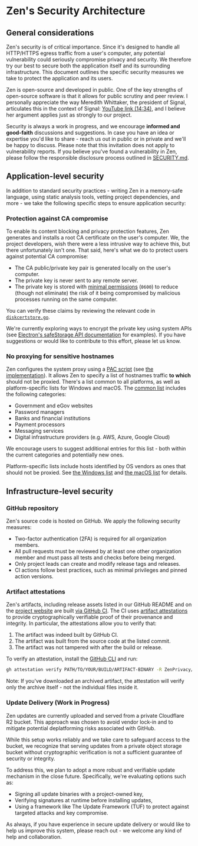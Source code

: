 # Zen's Security Architecture

## General considerations

Zen's security is of critical importance. Since it's designed to handle all HTTP/HTTPS egress traffic from a user's computer, any potential vulnerability could seriously compromise privacy and security. We therefore try our best to secure both the application itself and its surrounding infrastructure. This document outlines the specific security measures we take to protect the application and its users.

Zen is open-source and developed in public. One of the key strengths of open-source software is that it allows for public scrutiny and peer review. I personally appreciate the way Meredith Whittaker, the president of Signal, articulates this in the context of Signal: [YouTube link (14:34)](https://www.youtube.com/live/AyH7zoP-JOg?t=874s), and I believe her argument applies just as strongly to our project.

Security is always a work in progress, and we encourage **informed and good-faith** discussions and suggestions. In case you have an idea or expertise you'd like to share - reach us out in public or in private and we'll be happy to discuss. Please note that this invitation does not apply to vulnerability reports. If you believe you've found a vulnerability in Zen, please follow the responsible disclosure process outlined in [SECURITY.md](/SECURITY.md).

## Application-level security

In addition to standard security practices - writing Zen in a memory-safe language, using static analysis tools, vetting project dependencies, and more - we take the following specific steps to ensure application security:

### Protection against CA compromise

To enable its content blocking and privacy protection features, Zen generates and installs a root CA certificate on the user's computer. We, the project developers, wish there were a less intrusive way to achieve this, but there unfortunately isn't one. That said, here's what we do to protect users against potential CA compromise:

- The CA public/private key pair is generated locally on the user's computer.
- The private key is never sent to any remote server.
- The private key is stored with [minimal permissions](/internal/certstore/diskcertstore.go#L197) (`0600`) to reduce (though not eliminate) the risk of it being compromised by malicious processes running on the same computer.

You can verify these claims by reviewing the relevant code in [`diskcertstore.go`](/internal/certstore/diskcertstore.go).

We're currently exploring ways to encrypt the private key using system APIs (see [Electron's safeStorage API documentation](https://www.electronjs.org/docs/latest/api/safe-storage) for examples). If you have suggestions or would like to contribute to this effort, please let us know.

### No proxying for sensitive hostnames

Zen configures the system proxy using a [PAC script](https://developer.mozilla.org/en-US/docs/Web/HTTP/Guides/Proxy_servers_and_tunneling/Proxy_Auto-Configuration_PAC_file) (see [the implementation](/internal/sysproxy/pac.go)). It allows Zen to specify a list of hostnames traffic **to which** should not be proxied. There's a list common to all platforms, as well as platform-specific lists for Windows and macOS. The [common list](/internal/sysproxy/exclusions/common.txt) includes the following categories:

- Government and eGov websites
- Password managers
- Banks and financial institutions
- Payment processors
- Messaging services
- Digital infrastructure providers (e.g. AWS, Azure, Google Cloud)

We encourage users to suggest additional entries for this list - both within the current categories and potentially new ones.

Platform-specific lists include hosts identified by OS vendors as ones that should not be proxied. See [the Windows list](/internal/sysproxy/exclusions/windows.txt) and [the macOS list](/internal/sysproxy/exclusions/darwin.txt) for details.

## Infrastructure-level security

### GitHub repository

Zen's source code is hosted on GitHub. We apply the following security measures:

- Two-factor authentication (2FA) is required for all organization members.
- All pull requests must be reviewed by at least one other organization member and must pass all tests and checks before being merged.
- Only project leads can create and modify release tags and releases.
- CI actions follow best practices, such as minimal privileges and pinned action versions.

### Artifact attestations

Zen's artifacts, including release assets listed in our GitHub README and on the [project website](https://zenprivacy.net) are built [via GitHub CI](/.github/workflows/build.yml). The CI uses [artifact attestations](https://docs.github.com/en/actions/security-for-github-actions/using-artifact-attestations/using-artifact-attestations-to-establish-provenance-for-builds) to provide cryptographically verifiable proof of their provenance and integrity. In particular, the attestations allow you to verify that:

1. The artifact was indeed built by GitHub CI.
2. The artifact was built from the source code at the listed commit.
3. The artifact was not tampered with after the build or release.

To verify an attestation, install the [GitHub CLI](https://cli.github.com/) and run:

```bash
gh attestation verify PATH/TO/YOUR/BUILD/ARTIFACT-BINARY -R ZenPrivacy/zen-desktop
```

Note: If you've downloaded an archived artifact, the attestation will verify only the archive itself - not the individual files inside it.

### Update Delivery (Work in Progress)

Zen updates are currently uploaded and served from a private Cloudflare R2 bucket. This approach was chosen to avoid vendor lock-in and to mitigate potential deplatforming risks associated with GitHub.

While this setup works reliably and we take care to safeguard access to the bucket, we recognize that serving updates from a private object storage bucket without cryptographic verification is not a sufficient guarantee of security or integrity.

To address this, we plan to adopt a more robust and verifiable update mechanism in the close future. Specifically, we're evaluating options such as:

- Signing all update binaries with a project-owned key,
- Verifying signatures at runtime before installing updates,
- Using a framework like The Update Framework (TUF) to protect against targeted attacks and key compromise.

As always, if you have experience in secure update delivery or would like to help us improve this system, please reach out - we welcome any kind of help and collaboration.
